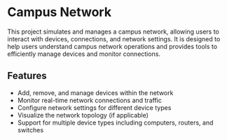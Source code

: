 
# Campus Network

This project simulates and manages a campus network, allowing users to interact with devices, connections, and network settings. It is designed to help users understand campus network operations and provides tools to efficiently manage devices and monitor connections.

## Features

- Add, remove, and manage devices within the network
- Monitor real-time network connections and traffic
- Configure network settings for different device types
- Visualize the network topology (if applicable)
- Support for multiple device types including computers, routers, and switches
